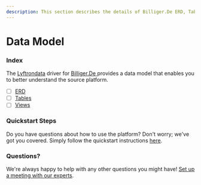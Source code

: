 ```yaml
---
description: This section describes the details of Billiger.De ERD, Tables, and Views.
---
```


# Data Model

### Index

The  [Lyftrondata](https://www.lyftrondata.com/) driver for [Billiger.De](https://www.lyftrondata.com/integration/billiger.de/)[ ](https://www.lyftrondata.com/integration/billiger.de/)provides a data model that enables you to better understand the source platform.

* [ ] [ERD](../../../marketing-analytics/billiger.de/data-model/erd.md)
* [ ] [Tables](../../../marketing-analytics/billiger.de/data-model/tables.md)
* [ ] [Views](../../../marketing-analytics/billiger.de/data-model/views.md)

### Quickstart Steps

Do you have questions about how to use the platform? Don't worry; we've got you covered. Simply follow the quickstart instructions [here](../../../../quickstart-steps.md).

### Questions? <a href="#questions" id="questions"></a>

We're always happy to help with any other questions you might have! [Set up a meeting with our experts](https://www.lyftrondata.com/book-a-meeting/).

